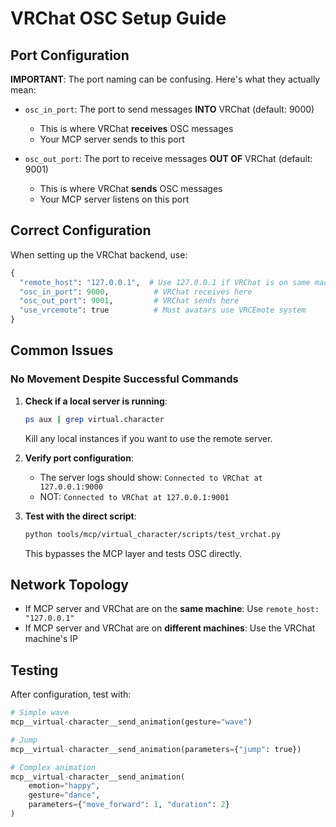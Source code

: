 # VRChat OSC Setup Guide

## Port Configuration

**IMPORTANT**: The port naming can be confusing. Here's what they actually mean:

- `osc_in_port`: The port to send messages **INTO** VRChat (default: 9000)
  - This is where VRChat **receives** OSC messages
  - Your MCP server sends to this port

- `osc_out_port`: The port to receive messages **OUT OF** VRChat (default: 9001)
  - This is where VRChat **sends** OSC messages
  - Your MCP server listens on this port

## Correct Configuration

When setting up the VRChat backend, use:

```python
{
  "remote_host": "127.0.0.1",  # Use 127.0.0.1 if VRChat is on same machine
  "osc_in_port": 9000,          # VRChat receives here
  "osc_out_port": 9001,         # VRChat sends here
  "use_vrcemote": true          # Most avatars use VRCEmote system
}
```

## Common Issues

### No Movement Despite Successful Commands

1. **Check if a local server is running**:
   ```bash
   ps aux | grep virtual.character
   ```
   Kill any local instances if you want to use the remote server.

2. **Verify port configuration**:
   - The server logs should show: `Connected to VRChat at 127.0.0.1:9000`
   - NOT: `Connected to VRChat at 127.0.0.1:9001`

3. **Test with the direct script**:
   ```bash
   python tools/mcp/virtual_character/scripts/test_vrchat.py
   ```
   This bypasses the MCP layer and tests OSC directly.

## Network Topology

- If MCP server and VRChat are on the **same machine**: Use `remote_host: "127.0.0.1"`
- If MCP server and VRChat are on **different machines**: Use the VRChat machine's IP

## Testing

After configuration, test with:

```python
# Simple wave
mcp__virtual-character__send_animation(gesture="wave")

# Jump
mcp__virtual-character__send_animation(parameters={"jump": true})

# Complex animation
mcp__virtual-character__send_animation(
    emotion="happy",
    gesture="dance",
    parameters={"move_forward": 1, "duration": 2}
)
```
